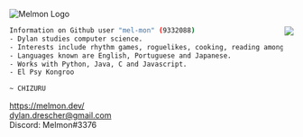 ![Melmon Logo](https://melmon.dev/imgs/melmonlogo_black.png)

<img align="right" src="https://github-readme-stats.vercel.app/api?username=mel-mon" />

```bash
Information on Github user "mel-mon" (9332088)
- Dylan studies computer science.
- Interests include rhythm games, roguelikes, cooking, reading among others.
- Languages known are English, Portuguese and Japanese.
- Works with Python, Java, C and Javascript.
- El Psy Kongroo

~ CHIZURU
```

https://melmon.dev/<br>
dylan.drescher@gmail.com<br>
Discord: Melmon#3376
